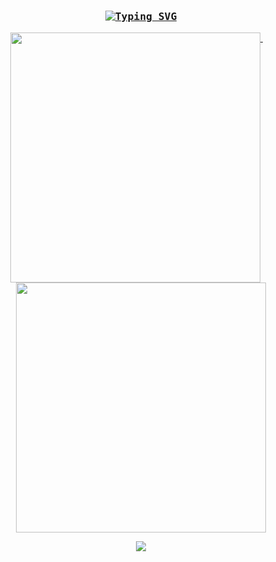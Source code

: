 
<h3 align="center">
  <samp>
   <a href="https://git.io/typing-svg"><img src="https://readme-typing-svg.demolab.com?font=Fira+Code&weight=600&size=25&pause=1000&color=9BE9A8&center=true&random=false&width=435&lines=catch+o+cat" alt="Typing SVG" /></a>
  </samp>
</h3>

<p align="center">
  <a href="https://github.com/catchocat">
    <img width="400" align="top" src="https://github-readme-stats.vercel.app/api?username=catchocat&show_icons=true&theme=vue" />
  </a>
  &emsp;
  <a href="https://github.com/catchocat">
    <img width="400" align="top" src="https://github-readme-stats.vercel.app/api/top-langs/?username=catchocat&layout=compact" />
  </a>
</p>

<div align="center">
    <img src="https://github-readme-activity-graph.vercel.app/graph?username=catchocat&theme=github-light" />
</div>

<!---
catchocat/catchocat is a ✨ special ✨ repository because its `README.md` (this file) appears on your GitHub profile.
You can click the Preview link to take a look at your changes.
- 👋 Hi, I’m @catchocat
- 👀 I’m interested in ...
- 🌱 I’m currently learning ...
- 💞️ I’m looking to collaborate on ...
- 📫 How to reach me ...
--->
